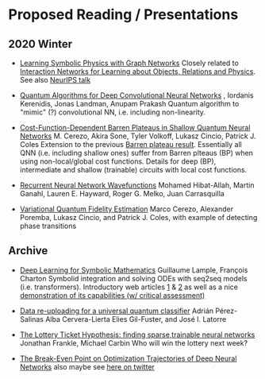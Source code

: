 # Proposed Reading / Presentations
## 2020 Winter
  * [Learning Symbolic Physics with Graph Networks](https://arxiv.org/abs/1909.05862)
Closely related to [Interaction Networks for Learning about Objects, Relations and Physics](https://arxiv.org/abs/1612.00222). See also [NeurIPS talk](https://slideslive.com/38922576/learning-symbolic-physics-with-graph-networks)

  * [Quantum Algorithms for Deep Convolutional Neural Networks](https://scirate.com/arxiv/1911.01117) , Iordanis Kerenidis, Jonas Landman, Anupam Prakash
Quantum algorithm to "mimic" (?) convolutional NN, i.e. including non-linearity.

  * [Cost-Function-Dependent Barren Plateaus in Shallow Quantum Neural Networks](https://scirate.com/arxiv/2001.00550)     M. Cerezo, Akira Sone, Tyler Volkoff, Lukasz Cincio, Patrick J. Coles
Extension to the previous [Barren plateau result](https://arxiv.org/abs/1803.11173). Essentially all QNN (i.e. including shallow ones) suffer from Barren plteaus (BP) when using non-local/global cost functions. Details for deep (BP), intermediate and shallow (trainable) circuits with local cost functions.

 * [Recurrent Neural Network Wavefunctions](https://arxiv.org/pdf/2002.02973.pdf)     Mohamed Hibat-Allah, Martin Ganahl, Lauren E. Hayward, Roger G. Melko, Juan Carrasquilla
 * [Variational Quantum Fidelity Estimation](https://quantum-journal.org/papers/q-2020-03-26-248/) Marco Cerezo, Alexander Poremba, Lukasz Cincio, and Patrick J. Coles, with example of detecting phase transitions
 
 ## Archive
 
  * [Deep Learning for Symbolic Mathematics](https://arxiv.org/abs/1912.01412v1) Guillaume Lample, François Charton
Symbolid integration and solving ODEs with seq2seq models (i.e. transformers). Introductory web articles [1](https://towardsdatascience.com/transformers-141e32e69591) & [2](https://towardsdatascience.com/day-1-2-attention-seq2seq-models-65df3f49e263) as well as a nice [demonstration of its capabilities (w/ critical assessment)](https://thegradient.pub/gpt2-and-the-nature-of-intelligence/)

 * [Data re-uploading for a universal quantum classifier](https://quantum-journal.org/papers/q-2020-02-06-226/)
 Adrián Pérez-Salinas Alba Cervera-Lierta Elies Gil-Fuster, and José I. Latorre

 * [The Lottery Ticket Hypothesis: finding sparse,trainable neural networks](https://arxiv.org/pdf/1803.03635.pdf) 
 Jonathan Frankle, Michael Carbin
 Who will win the lottery next week?
 * [The Break-Even Point on Optimization Trajectories of Deep Neural Networks](https://arxiv.org/abs/2002.09572) also maybe see [here on twitter](https://twitter.com/stanislavfort/status/1232378173993578496)
